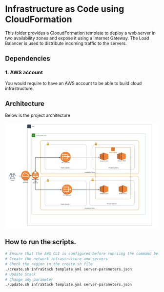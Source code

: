 # Infrastructure as Code using CloudFormation
This folder provides a ClooudFormation template to deploy a web server in two availability zones and expose it using a Internet Gateway. The Load Balancer is used to distribute incoming traffic to the servers.  

## Dependencies
### 1. AWS account
You would require to have an AWS account to be able to build cloud infrastructure.

## Architecture

Below is the project architecture

![architecture](architecture.jpeg)

## How to run the scripts.
```bash
# Ensure that the AWS CLI is configured before runniing the command below
# Create the network infrastructure and servers
# Check the region in the create.sh file
./create.sh infraStack template.yml server-parameters.json
# Update Stack
# Change any parameter
./update.sh infraStack template.yml server-parameters.json
```
